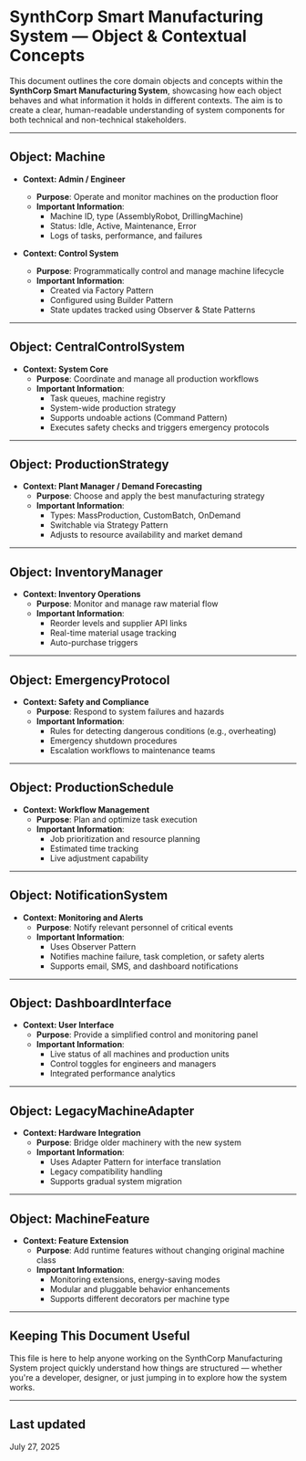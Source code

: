 # SynthCorp Smart Manufacturing System — Object & Contextual Concepts

This document outlines the core domain objects and concepts within the **SynthCorp Smart Manufacturing System**, showcasing how each object behaves and what information it holds in different contexts. The aim is to create a clear, human-readable understanding of system components for both technical and non-technical stakeholders.

---

## Object: Machine

- **Context: Admin / Engineer**
    - **Purpose**: Operate and monitor machines on the production floor
    - **Important Information**:
        - Machine ID, type (AssemblyRobot, DrillingMachine)
        - Status: Idle, Active, Maintenance, Error
        - Logs of tasks, performance, and failures

- **Context: Control System**
    - **Purpose**: Programmatically control and manage machine lifecycle
    - **Important Information**:
        - Created via Factory Pattern
        - Configured using Builder Pattern
        - State updates tracked using Observer & State Patterns

---

## Object: CentralControlSystem

- **Context: System Core**
    - **Purpose**: Coordinate and manage all production workflows
    - **Important Information**:
        - Task queues, machine registry
        - System-wide production strategy
        - Supports undoable actions (Command Pattern)
        - Executes safety checks and triggers emergency protocols

---

## Object: ProductionStrategy

- **Context: Plant Manager / Demand Forecasting**
    - **Purpose**: Choose and apply the best manufacturing strategy
    - **Important Information**:
        - Types: MassProduction, CustomBatch, OnDemand
        - Switchable via Strategy Pattern
        - Adjusts to resource availability and market demand

---

## Object: InventoryManager

- **Context: Inventory Operations**
    - **Purpose**: Monitor and manage raw material flow
    - **Important Information**:
        - Reorder levels and supplier API links
        - Real-time material usage tracking
        - Auto-purchase triggers

---

## Object: EmergencyProtocol

- **Context: Safety and Compliance**
    - **Purpose**: Respond to system failures and hazards
    - **Important Information**:
        - Rules for detecting dangerous conditions (e.g., overheating)
        - Emergency shutdown procedures
        - Escalation workflows to maintenance teams

---

## Object: ProductionSchedule

- **Context: Workflow Management**
    - **Purpose**: Plan and optimize task execution
    - **Important Information**:
        - Job prioritization and resource planning
        - Estimated time tracking
        - Live adjustment capability

---

## Object: NotificationSystem

- **Context: Monitoring and Alerts**
    - **Purpose**: Notify relevant personnel of critical events
    - **Important Information**:
        - Uses Observer Pattern
        - Notifies machine failure, task completion, or safety alerts
        - Supports email, SMS, and dashboard notifications

---

## Object: DashboardInterface

- **Context: User Interface**
    - **Purpose**: Provide a simplified control and monitoring panel
    - **Important Information**:
        - Live status of all machines and production units
        - Control toggles for engineers and managers
        - Integrated performance analytics

---

## Object: LegacyMachineAdapter

- **Context: Hardware Integration**
    - **Purpose**: Bridge older machinery with the new system
    - **Important Information**:
        - Uses Adapter Pattern for interface translation
        - Legacy compatibility handling
        - Supports gradual system migration

---

## Object: MachineFeature

- **Context: Feature Extension**
    - **Purpose**: Add runtime features without changing original machine class
    - **Important Information**:
        - Monitoring extensions, energy-saving modes
        - Modular and pluggable behavior enhancements
        - Supports different decorators per machine type

---


## Keeping This Document Useful

This file is here to help anyone working on the SynthCorp Manufacturing System project quickly understand how things are structured — whether you're a developer, designer, or just jumping in to explore how the system works.

---

## Last updated

July 27, 2025